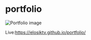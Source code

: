 # portfolio

![Portfolio image](https://i.imgur.com/qsIDMWL.png)

Live:https://elosiktv.github.io/portfolio/ 
